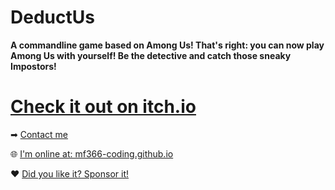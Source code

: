 # DeductUs
**A commandline game based on Among Us! That's right: you can now play Among Us with yourself! Be the detective and catch those sneaky Impostors!**

# [Check it out on itch.io](https://mf366.itch.io/DeductUs)

➡ [Contact me](mailto:real_mf366@yahoo.com)

🌐 [I'm online at: mf366-coding.github.io](https://mf366-coding.github.io)

❤ [Did you like it? Sponsor it!](https://buymeacoffee.com/mf366)
